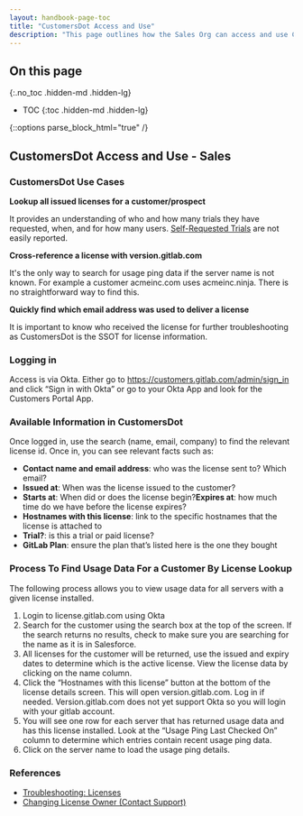 ```yaml
---
layout: handbook-page-toc
title: "CustomersDot Access and Use"
description: "This page outlines how the Sales Org can access and use CustomersDot in support of their customers, including troubleshooting steps."
---
```


## On this page
{:.no_toc .hidden-md .hidden-lg}

- TOC
{:toc .hidden-md .hidden-lg}

{::options parse_block_html="true" /}


## CustomersDot Access and Use - Sales

### CustomersDot Use Cases

**Lookup all issued licenses for a customer/prospect**

It provides an understanding of who and how many trials they have requested, when, and for how many users. [Self-Requested Trials](https://about.gitlab.com/free-trial/self-managed/) are not easily reported.

**Cross-reference a license with version.gitlab.com**

It's the only way to search for usage ping data if the server name is not known. For example a customer acmeinc.com uses acmeinc.ninja. There is no straightforward way to find this.

**Quickly find which email address was used to deliver a license**

It is important to know who received the license for further troubleshooting as CustomersDot is the SSOT for license information.

### Logging in 

Access is via Okta. Either go to https://customers.gitlab.com/admin/sign_in and click “Sign in with Okta” or go to your Okta App and look for the Customers Portal App.

### Available Information in CustomersDot

Once logged in, use the search (name, email, company) to find the relevant license id. Once in, you can see relevant facts such as:

- **Contact name and email address**: who was the license sent to? Which email?
- **Issued at**: When was the license issued to the customer? 
- **Starts at**: When did or does the license begin?**Expires at**: how much time do we have before the license expires?
- **Hostnames with this license**: link to the specific hostnames that the license is attached to
- **Trial?**: is this a trial or paid license?
- **GitLab Plan**: ensure the plan that’s listed here is the one they bought

### Process To Find Usage Data For a Customer By License Lookup

The following process allows you to view usage data for all servers with a given license installed.

1. Login to license.gitlab.com using Okta
2. Search for the customer using the search box at the top of the screen. If the search returns no results, check to make sure you are searching for the name as it is in Salesforce.
3. All licenses for the customer will be returned, use the issued and expiry dates to determine which is the active license. View the license data by clicking on the name column. 
4. Click the “Hostnames with this license” button at the bottom of the license details screen. This will open version.gitlab.com. Log in if needed. Version.gitlab.com does not yet support Okta so you will login with your gitlab account.
5. You will see one row for each server that has returned usage data and has this license installed. Look at the “Usage Ping Last Checked On” column to determine which entries contain recent usage ping data.
6. Click on the server name to load the usage ping details.



### References

- [Troubleshooting: Licenses](https://about.gitlab.com/handbook/business-technology/enterprise-applications/applications/troubleshooting/#licenses)
- [Changing License Owner (Contact Support)](https://about.gitlab.com/handbook/business-technology/enterprise-applications/applications/troubleshooting/#how-do-i-change-the-license-owner-for-self-managed-instances-with-licensegitlab)



